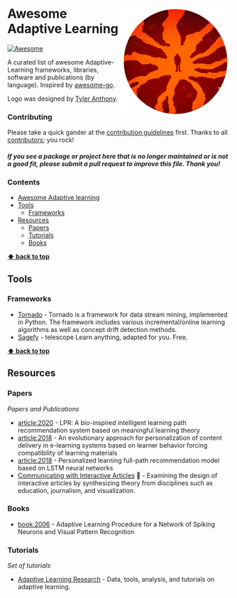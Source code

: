 # <img align="right" src="media/logo.png" alt="awesome-adaptive-learning" title="awesome-adaptive-learnings" /> Awesome Adaptive Learning

[![Awesome](https://cdn.rawgit.com/sindresorhus/awesome/d7305f38d29fed78fa85652e3a63e154dd8e8829/media/badge.svg)](https://github.com/sindresorhus/awesome)

A curated list of awesome Adaptive-Learning frameworks, libraries, software and publications (by language). Inspired by [awesome-go](https://github.com/avelino/awesome-go).

Logo was designed by [Tyler Anthony](https://dribbble.com/tyleranthony).

### Contributing

Please take a quick gander at the [contribution guidelines](https://github.com/amirHossein-Ebrahimi/awesome-adaptive-learning/blob/master/CONTRIBUTING.md) first. Thanks to all [contributors](https://github.com/amirHossein-Ebrahimi/awesome-adaptive-learning/graphs/contributors); you rock!

#### _If you see a package or project here that is no longer maintained or is not a good fit, please submit a pull request to improve this file. Thank you!_

### Contents

- [Awesome Adaptive learning](#awesome-adaptive-learning)
- [Tools](#tools)
  - [Frameworks](#frameworks)
- [Resources](#resources)
  - [Papers](#papers)
  - [Tutorials](#tutorials)
  - [Books](#books)

**[⬆ back to top](#contents)**

## Tools

### Frameworks

- [Tornado](https://github.com/alipsgh/tornado) - Tornado is a framework for data stream mining, implemented in Python. The framework includes various incremental/online learning algorithms as well as concept drift detection methods.
- [Sagefy](https://github.com/sagefy/sagefy) - telescope Learn anything, adapted for you. Free.

**[⬆ back to top](#contents)**

## Resources

### Papers

_Papers and Publications_

- [article:2020](https://link.springer.com/article/10.1007/s10639-020-10133-3) - LPR: A bio-inspired intelligent learning path recommendation system based on meaningful learning theory
- [article:2018](https://www.sciencedirect.com/science/article/abs/pii/S0736585316303124) - An evolutionary approach for personalization of content delivery in e-learning systems based on learner behavior forcing compatibility of learning materials
- [article:2018](https://www.sciencedirect.com/science/article/abs/pii/S0020025518301397) - Personalized learning full-path recommendation model based on LSTM neural networks
- [Communicating with Interactive Articles](https://distill.pub/2020/communicating-with-interactive-articles/) 🫶 - Examining the design of interactive articles by synthesizing theory from disciplines such as education, journalism, and visualization.


### Books

- [book:2006](https://link.springer.com/chapter/10.1007/11864349_103#citeas) - Adaptive Learning Procedure for a Network of Spiking Neurons and Visual Pattern Recognition

### Tutorials

_Set of tutorials_

- [Adaptive Learning Research](https://github.com/adaptive-learning/adaptive-learning-research) - Data, tools, analysis, and tutorials on adaptive learning. 
